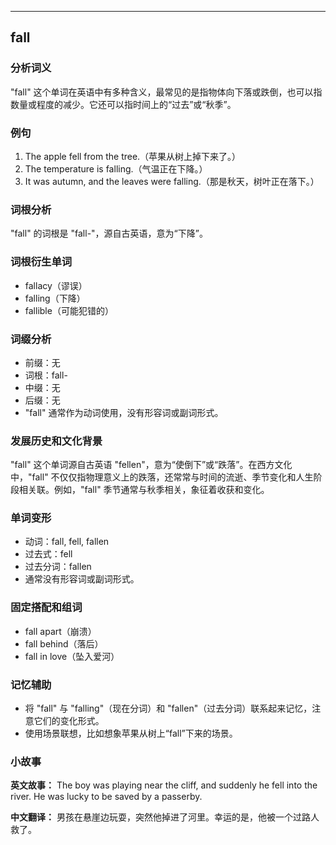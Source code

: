 
---------------
## fall
### 分析词义
"fall" 这个单词在英语中有多种含义，最常见的是指物体向下落或跌倒，也可以指数量或程度的减少。它还可以指时间上的“过去”或“秋季”。

### 例句
1. The apple fell from the tree.（苹果从树上掉下来了。）
2. The temperature is falling.（气温正在下降。）
3. It was autumn, and the leaves were falling.（那是秋天，树叶正在落下。）

### 词根分析
"fall" 的词根是 "fall-"，源自古英语，意为“下降”。

### 词根衍生单词
- fallacy（谬误）
- falling（下降）
- fallible（可能犯错的）

### 词缀分析
- 前缀：无
- 词根：fall-
- 中缀：无
- 后缀：无
- "fall" 通常作为动词使用，没有形容词或副词形式。

### 发展历史和文化背景
"fall" 这个单词源自古英语 "fellen"，意为“使倒下”或“跌落”。在西方文化中，"fall" 不仅仅指物理意义上的跌落，还常常与时间的流逝、季节变化和人生阶段相关联。例如，"fall" 季节通常与秋季相关，象征着收获和变化。

### 单词变形
- 动词：fall, fell, fallen
- 过去式：fell
- 过去分词：fallen
- 通常没有形容词或副词形式。

### 固定搭配和组词
- fall apart（崩溃）
- fall behind（落后）
- fall in love（坠入爱河）

### 记忆辅助
- 将 "fall" 与 "falling"（现在分词）和 "fallen"（过去分词）联系起来记忆，注意它们的变化形式。
- 使用场景联想，比如想象苹果从树上“fall”下来的场景。

### 小故事
**英文故事：**
The boy was playing near the cliff, and suddenly he fell into the river. He was lucky to be saved by a passerby.

**中文翻译：**
男孩在悬崖边玩耍，突然他掉进了河里。幸运的是，他被一个过路人救了。

